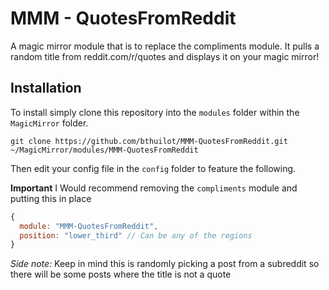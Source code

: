 # MMM - QuotesFromReddit

A magic mirror module that is to replace the compliments module. It pulls a random title from reddit.com/r/quotes and displays it on your magic mirror!

## Installation

To install simply clone this repository into the `modules` folder within the `MagicMirror` folder.

```shell
git clone https://github.com/bthuilot/MMM-QuotesFromReddit.git ~/MagicMirror/modules/MMM-QuotesFromReddit
```

Then edit your config file in the `config` folder to feature the following.

**Important**
I Would recommend removing the `compliments` module and putting this in place

```javascript
{
  module: "MMM-QuotesFromReddit",
  position: "lower_third" // Can be any of the regions
}
```

_Side note:_ Keep in mind this is randomly picking a post from a subreddit so there will be some posts where the title is not  a quote
